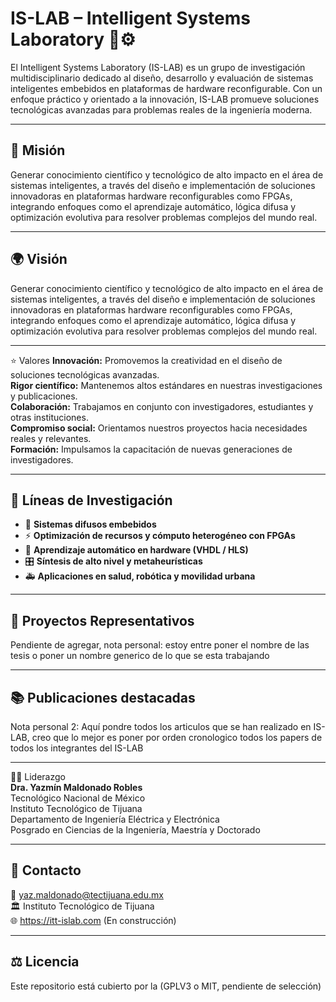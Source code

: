 # IS-LAB – Intelligent Systems Laboratory 🧠⚙️
  
El Intelligent Systems Laboratory (IS-LAB) es un grupo de investigación multidisciplinario dedicado al diseño, desarrollo y evaluación de sistemas inteligentes embebidos en plataformas de hardware reconfigurable. Con un enfoque práctico y orientado a la innovación, IS-LAB promueve soluciones tecnológicas avanzadas para problemas reales de la ingeniería moderna.

---

## 🎯 Misión
Generar conocimiento científico y tecnológico de alto impacto en el área de sistemas inteligentes, a través del diseño e implementación de soluciones innovadoras en plataformas hardware reconfigurables como FPGAs, integrando enfoques como el aprendizaje automático, lógica difusa y optimización evolutiva para resolver problemas complejos del mundo real.

---

## 🌍 Visión
Generar conocimiento científico y tecnológico de alto impacto en el área de sistemas inteligentes, a través del diseño e implementación de soluciones innovadoras en plataformas hardware reconfigurables como FPGAs, integrando enfoques como el aprendizaje automático, lógica difusa y optimización evolutiva para resolver problemas complejos del mundo real.

---

⭐ Valores
**Innovación:** Promovemos la creatividad en el diseño de soluciones tecnológicas avanzadas.<br>
**Rigor científico:** Mantenemos altos estándares en nuestras investigaciones y publicaciones.<br>
**Colaboración:** Trabajamos en conjunto con investigadores, estudiantes y otras instituciones.<br>
**Compromiso social:** Orientamos nuestros proyectos hacia necesidades reales y relevantes.<br>
**Formación:** Impulsamos la capacitación de nuevas generaciones de investigadores.

---

## 🔬 Líneas de Investigación
- 🧠 **Sistemas difusos embebidos**
- ⚡ **Optimización de recursos y cómputo heterogéneo con FPGAs**
- 🤖 **Aprendizaje automático en hardware (VHDL / HLS)**
- 🎛️ **Síntesis de alto nivel y metaheurísticas**
- 🚑 **Aplicaciones en salud, robótica y movilidad urbana**

---

## 📁 Proyectos Representativos
Pendiente de agregar, nota personal: estoy entre poner el nombre de las tesis o poner un nombre generico de lo que se esta trabajando

---

## 📚 Publicaciones destacadas
Nota personal 2: Aquí pondre todos los articulos que se han realizado en IS-LAB, creo que lo mejor es poner por orden cronologico todos los papers de todos los integrantes del IS-LAB

---

👩‍🔬 Liderazgo<br>
**Dra. Yazmín Maldonado Robles**<br>
Tecnológico Nacional de México<br>
Instituto Tecnológico de Tijuana<br>
Departamento de Ingeniería Eléctrica y Electrónica<br>
Posgrado en Ciencias de la Ingeniería, Maestría y Doctorado<br>

---

## 👥 Contacto<br>
📧 yaz.maldonado@tectijuana.edu.mx<br>
🏛️ Instituto Tecnológico de Tijuana<br>
🌐 https://itt-islab.com (En construcción)<br>

---

## ⚖️ Licencia<br>
Este repositorio está cubierto por la (GPLV3 o MIT, pendiente de selección)
